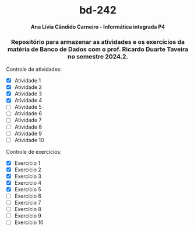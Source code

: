 <h1 align="center"> bd-242 </h1>
<h4 align="center"> Ana Lívia Cândido Carneiro - Informática integrada P4 </h4>
<h3 align="center"> Repositório para armazenar as atividades e os exercícios da matéria de Banco de Dados com o prof. Ricardo Duarte Taveira no semestre 2024.2.</h3>

Controle de atividades:
- [x] Atividade 1
- [X] Atividade 2
- [X] Atividade 3
- [X] Atividade 4
- [ ] Atividade 5
- [ ] Atividade 6
- [ ] Atividade 7
- [ ] Atividade 8
- [ ] Atividade 9
- [ ] Atividade 10

Controle de exercícios:
- [x] Exercício 1
- [X] Exercício 2
- [X] Exercício 3
- [X] Exercício 4
- [X] Exercício 5
- [ ] Exercício 6
- [ ] Exercício 7
- [ ] Exercício 8
- [ ] Exercício 9
- [ ] Exercício 10
